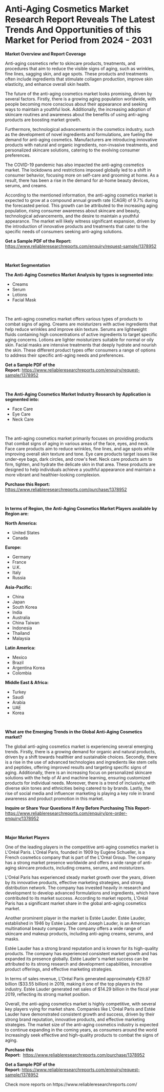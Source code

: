 <p><h1>Anti-Aging Cosmetics Market Research Report Reveals The Latest Trends And Opportunities of this Market for Period from 2024 - 2031</h1></p><p><strong>Market Overview and Report Coverage</strong></p>
<p><p>Anti-aging cosmetics refer to skincare products, treatments, and procedures that aim to reduce the visible signs of aging, such as wrinkles, fine lines, sagging skin, and age spots. These products and treatments often include ingredients that stimulate collagen production, improve skin elasticity, and enhance overall skin health.</p><p>The future of the anti-aging cosmetics market looks promising, driven by several factors. Firstly, there is a growing aging population worldwide, with people becoming more conscious about their appearance and seeking ways to maintain a youthful look. Additionally, the increasing adoption of skincare routines and awareness about the benefits of using anti-aging products are boosting market growth.</p><p>Furthermore, technological advancements in the cosmetics industry, such as the development of novel ingredients and formulations, are fueling the demand for anti-aging cosmetics. Manufacturers are introducing innovative products with natural and organic ingredients, non-invasive treatments, and personalized skincare solutions, catering to the evolving consumer preferences.</p><p>The COVID-19 pandemic has also impacted the anti-aging cosmetics market. The lockdowns and restrictions imposed globally led to a shift in consumer behavior, focusing more on self-care and grooming at home. As a result, there has been a rise in the demand for at-home beauty devices, serums, and creams.</p><p>According to the mentioned information, the anti-aging cosmetics market is expected to grow at a compound annual growth rate (CAGR) of 9.7% during the forecasted period. This growth can be attributed to the increasing aging population, rising consumer awareness about skincare and beauty, technological advancements, and the desire to maintain a youthful appearance. The market will likely witness significant expansion, driven by the introduction of innovative products and treatments that cater to the specific needs of consumers seeking anti-aging solutions.</p></p>
<p><strong>Get a Sample PDF of the Report:</strong> <a href="https://www.reliableresearchreports.com/enquiry/request-sample/1378952">https://www.reliableresearchreports.com/enquiry/request-sample/1378952</a></p>
<p>&nbsp;</p>
<p><strong>Market Segmentation</strong></p>
<p><strong>The Anti-Aging Cosmetics Market Analysis by types is segmented into:</strong></p>
<p><ul><li>Creams</li><li>Serum</li><li>Lotions</li><li>Facial Mask</li></ul></p>
<p>&nbsp;</p>
<p><p>The anti-aging cosmetics market offers various types of products to combat signs of aging. Creams are moisturizers with active ingredients that help reduce wrinkles and improve skin texture. Serums are lightweight fluids containing high concentrations of active ingredients to target specific aging concerns. Lotions are lighter moisturizers suitable for normal or oily skin. Facial masks are intensive treatments that deeply hydrate and nourish the skin. These different product types offer consumers a range of options to address their specific anti-aging needs and preferences.</p></p>
<p><strong>Get a Sample PDF of the Report:</strong>&nbsp;<a href="https://www.reliableresearchreports.com/enquiry/request-sample/1378952">https://www.reliableresearchreports.com/enquiry/request-sample/1378952</a></p>
<p>&nbsp;</p>
<p><strong>The Anti-Aging Cosmetics Market Industry Research by Application is segmented into:</strong></p>
<p><ul><li>Face Care</li><li>Eye Care</li><li>Neck Care</li></ul></p>
<p>&nbsp;</p>
<p><p>The anti-aging cosmetics market primarily focuses on providing products that combat signs of aging in various areas of the face, eyes, and neck. Face care products aim to reduce wrinkles, fine lines, and age spots while improving overall skin texture and tone. Eye care products target issues like under-eye bags, dark circles, and crow's feet. Neck care products aim to firm, tighten, and hydrate the delicate skin in that area. These products are designed to help individuals achieve a youthful appearance and maintain a more vibrant and healthier-looking complexion.</p></p>
<p><strong>Purchase this Report:</strong>&nbsp; <a href="https://www.reliableresearchreports.com/purchase/1378952">https://www.reliableresearchreports.com/purchase/1378952</a></p>
<p>&nbsp;</p>
<p><strong>In terms of Region, the Anti-Aging Cosmetics Market Players available by Region are:</strong></p>
<p>
    <p> <strong> North America: </strong>
        <ul>
            <li>United States</li>
            <li>Canada</li>
        </ul>
        </p> 
    <p> <strong> Europe: </strong>
        <ul>
            <li>Germany</li>
            <li>France</li>
            <li>U.K.</li>
            <li>Italy</li>
            <li>Russia</li>
        </ul>
        </p> 
    <p> <strong> Asia-Pacific: </strong>
        <ul>
            <li>China</li>
            <li>Japan</li>
            <li>South Korea</li>
            <li>India</li>
            <li>Australia</li>
            <li>China Taiwan</li>
            <li>Indonesia</li>
            <li>Thailand</li>
            <li>Malaysia</li>
        </ul>
        </p> 
    <p> <strong> Latin America: </strong>
        <ul>
            <li>Mexico</li>
            <li>Brazil</li>
            <li>Argentina Korea</li>
            <li>Colombia</li>
        </ul>
        </p> 
    <p> <strong> Middle East & Africa: </strong>
        <ul>
            <li>Turkey</li>
            <li>Saudi</li>
            <li>Arabia</li>
            <li>UAE</li>
            <li>Korea</li>
        </ul>
    </p>
    </p>
<p>&nbsp;</p>
<p><strong>What are the Emerging Trends in the Global Anti-Aging Cosmetics market?</strong></p>
<p><p>The global anti-aging cosmetics market is experiencing several emerging trends. Firstly, there is a growing demand for organic and natural products, driven by a shift towards healthier and sustainable choices. Secondly, there is a rise in the use of advanced technologies and ingredients like stem cells and peptides, offering improved results and targeting specific signs of aging. Additionally, there is an increasing focus on personalized skincare solutions with the help of AI and machine learning, ensuring customized products for individual needs. Moreover, there is a trend of inclusivity, with diverse skin tones and ethnicities being catered to by brands. Lastly, the rise of social media and influencer marketing is playing a key role in brand awareness and product promotion in this market.</p></p>
<p><strong>Inquire or Share Your Questions If Any Before Purchasing This Report</strong>- <a href="https://www.reliableresearchreports.com/enquiry/pre-order-enquiry/1378952">https://www.reliableresearchreports.com/enquiry/pre-order-enquiry/1378952</a></p>
<p>&nbsp;</p>
<p><strong>Major Market Players</strong></p>
<p><p>One of the leading players in the competitive anti-aging cosmetics market is L'Oréal Paris. L'Oréal Paris, founded in 1909 by Eugène Schueller, is a French cosmetics company that is part of the L'Oréal Group. The company has a strong market presence worldwide and offers a wide range of anti-aging skincare products, including creams, serums, and moisturizers.</p><p>L'Oréal Paris has experienced steady market growth over the years, driven by its innovative products, effective marketing strategies, and strong distribution network. The company has invested heavily in research and development to develop advanced formulations and ingredients, which have contributed to its market success. According to market reports, L'Oréal Paris has a significant market share in the global anti-aging cosmetics market.</p><p>Another prominent player in the market is Estée Lauder. Estée Lauder, established in 1946 by Estée Lauder and Joseph Lauder, is an American multinational beauty company. The company offers a wide range of skincare and makeup products, including anti-aging creams, serums, and masks.</p><p>Estée Lauder has a strong brand reputation and is known for its high-quality products. The company has experienced consistent market growth and has expanded its presence globally. Estée Lauder's market success can be attributed to its strong research and development capabilities, innovative product offerings, and effective marketing strategies.</p><p>In terms of sales revenue, L'Oréal Paris generated approximately €29.87 billion ($33.55 billion) in 2019, making it one of the top players in the industry. Estée Lauder generated net sales of $14.29 billion in the fiscal year 2019, reflecting its strong market position.</p><p>Overall, the anti-aging cosmetics market is highly competitive, with several key players vying for market share. Companies like L'Oréal Paris and Estée Lauder have demonstrated consistent growth and success, driven by their strong brand reputation, innovative products, and effective marketing strategies. The market size of the anti-aging cosmetics industry is expected to continue expanding in the coming years, as consumers around the world increasingly seek effective and high-quality products to combat the signs of aging.</p></p>
<p><strong>Purchase this Report:</strong>&nbsp;&nbsp;<a href="https://www.reliableresearchreports.com/purchase/1378952">https://www.reliableresearchreports.com/purchase/1378952</a></p>
<p></p>
<p><strong>Get a Sample PDF of the Report:</strong>&nbsp;<a href="https://www.reliableresearchreports.com/enquiry/request-sample/1378952">https://www.reliableresearchreports.com/enquiry/request-sample/1378952</a></p>
<p>Check more reports on https://www.reliableresearchreports.com/</p>